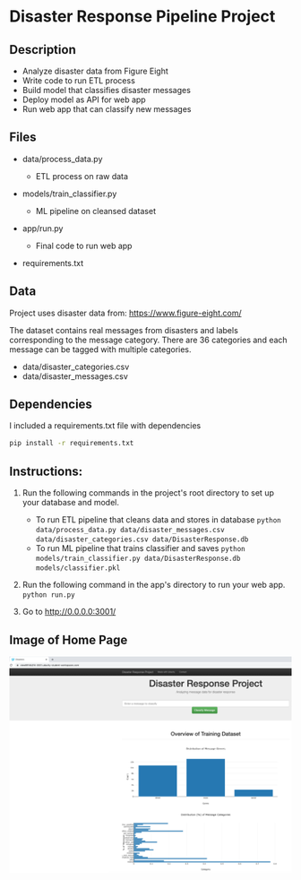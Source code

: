 # Disaster Response Pipeline Project

## Description

* Analyze disaster data from Figure Eight
* Write code to run ETL process
* Build model that classifies disaster messages
* Deploy model as API for web app
* Run web app that can classify new messages

## Files

* data/process_data.py

  * ETL process on raw data

* models/train_classifier.py

  * ML pipeline on cleansed dataset

* app/run.py

  * Final code to run web app

* requirements.txt
  
## Data

Project uses disaster data from: https://www.figure-eight.com/

The dataset contains real messages from disasters and labels corresponding to the message category. There are 36 categories and each message can be tagged with multiple categories.

* data/disaster_categories.csv
* data/disaster_messages.csv

## Dependencies

I included a requirements.txt file with dependencies

```bash
pip install -r requirements.txt
```

## Instructions:
1. Run the following commands in the project's root directory to set up your database and model.

    - To run ETL pipeline that cleans data and stores in database
        `python data/process_data.py data/disaster_messages.csv data/disaster_categories.csv data/DisasterResponse.db`
    - To run ML pipeline that trains classifier and saves
        `python models/train_classifier.py data/DisasterResponse.db models/classifier.pkl`

2. Run the following command in the app's directory to run your web app.
    `python run.py`

3. Go to http://0.0.0.0:3001/

## Image of Home Page

![Home Page](https://github.com/JohnsonKuan/disaster_response_pipeline_project/blob/master/Disaster%20Reponse%20Project%20-%20Home%20Page%20-%20VM%20Link.png)

